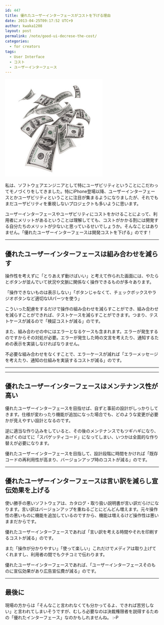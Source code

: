 ```yaml
---
id: 447
title: 優れたユーザーインターフェースがコストを下げる理由
date: 2013-04-25T09:17:52 UTC+9
author: kwaka1208
layout: post
permalink: /note/good-ui-decrese-the-cost/
categories:
  - for creators
tags:
  - User Interface
  - コスト
  - ユーザーインターフェース
---
```

![money](/assets/images/2013/04/money.jpg)

私は、ソフトウェアエンジニアとして特にユーザビリティということにこだわってモノづくりをしてきました。特にiPhone登場以降、ユーザーインターフェースとかユーザビリティということに注目が集まるようになりましたが、それでもまだユーザビリティを重視しないプロジェクトも多いように思います。

ユーザーインターフェースやユーザビリティにコストをかけることによって、利用者にメリットがあるということは理解してても、コストがかかる割には開発する自分たちのメリットが少ないと思っているせいでしょうか。そんなことはありません。「優れたユーザーインターフェースは開発コストを下げる」のです！
- - -
## 優れたユーザーインターフェースは組み合わせを減らす
操作性を考えずに「とりあえず動けばいい」と考えて作られた画面には、やたらとボタンが並んでいて状況や文脈に関係なく操作できるものが多々あります。

「操作できないものは表示しない」「ボタンじゃなくて、チェックボックスやラジオボタンなど適切なUIパーツを使う」

こういった配慮をするだけで操作の組み合わせを減らすことができ、組み合わせを減らすことができれば、テストケースを減らすことができます。つまり、テストケースが減るので「検証コストが減る」のです。

また、組み合わせの中にはエラーとなるケースも含まれます。エラーが発生するのですからその対処が必要。エラーが発生した時の文言を考えたり、通知するための表示を実装しなければなりません。

不必要な組み合わせをなくすことで、エラーケースが減れば「エラーメッセージを考えたり、通知の仕組みを実装するコストが減る」のです。
- - -

- - -
## 優れたユーザーインターフェースはメンテナンス性が高い
優れたユーザーインターフェースを目指せば、自ずと事前の設計がしっかりしてきます。仕様が変わったり機能が追加になった場合でも、どのような変更が必要かが見えやすい設計となるのです。

逆に適当な作り込みをしていると、その後のメンテナンスでもツギハギになり、あげくのはてに「スパゲッティコード」になってしまい、いつかは全面的な作り替えが必要になります。

優れたユーザーインターフェースを目指して、設計段階に時間をかければ「既存コードの再利用性が高まり、バージョンアップ時のコストが減る」のです。

- - -
<h2>優れたユーザーインターフェースは言い訳を減らし宣伝効果を上げる
</h2>
使い勝手の悪いソフトウェアは、カタログ・取り扱い説明書が言い訳だらけになります。言い訳はバージョンアップを重ねるごとにどんどん増えます。元々操作性の悪いものに機能を追加しているのですから、機能は増えるけど操作性は悪いままだからです。

優れたユーザーインターフェースであれば「言い訳を考える時間やそれを印刷するコストが減る」のです。

また「操作が分かりやすい」「使って楽しい」これだけでメディアは取り上げてくれますし、利用者の間でもクチコミで伝わります。

優れたユーザーインターフェースであれば、「ユーザーインターフェースそのものに宣伝効果があり広告宣伝費が減る」のです。

- - -
## 最後に
現場の方からは「そんなこと言われなくても分かってるよ、できれば苦労しない」と言われてしまいそうですが、むしろ必要なのは決裁権限者を説得するための「優れたインターフェース」なのかもしれませんね。 :-P